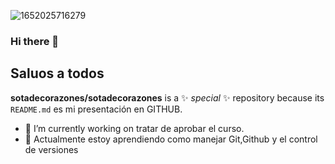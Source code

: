 ![1652025716279](https://user-images.githubusercontent.com/64754381/169708477-d569a256-6d1c-4224-ac93-ec340c53c77b.jpeg)
### Hi there 👋
Saluos  a todos       
---
**sotadecorazones/sotadecorazones** is a ✨ _special_ ✨ repository because its `README.md` es mi presentación en GITHUB.   
- 🔭 I’m currently working on  tratar de aprobar el curso.
- 🌱 Actualmente estoy aprendiendo como manejar Git,Github y el control de versiones


